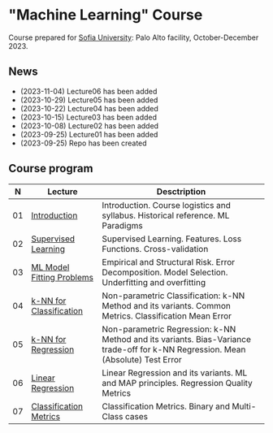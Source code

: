 # "Machine Learning" Course
Course prepared for [Sofia University](https://www.sofia.edu): Palo Alto facility, October-December 2023.

## News
* (2023-11-04) Lecture06 has been added
* (2023-10-29) Lecture05 has been added
* (2023-10-22) Lecture04 has been added
* (2023-10-15) Lecture03 has been added
* (2023-10-08) Lecture02 has been added
* (2023-09-25) Lecture01 has been added
* (2023-09-25) Repo has been created

## Course program
| N  | Lecture       | Desctription                                 | 
| -- | ------------- | -------------                                | 
| 01 | [Introduction](/lectures/lecture01_autumn.pdf)    | Introduction. Course logistics and syllabus. Historical reference. ML Paradigms |
| 02 | [Supervised Learning](/lectures/lecture02_autumn.pdf)    | Supervised Learning. Features. Loss Functions. Cross-validation |
| 03 | [ML Model Fitting Problems](/lectures/lecture03_autumn.pdf)    | Empirical and Structural Risk. Error Decomposition. Model Selection. Underfitting and overfitting |
| 04 | [k-NN for Classification](/lectures/lecture04_autumn.pdf)    | Non-parametric Classification: k-NN Method and its variants. Common Metrics. Classification Mean Error |
| 05 | [k-NN for Regression](/lectures/lecture05_autumn.pdf)    | Non-parametric Regression: k-NN Method and its variants. Bias-Variance trade-off for k-NN Regression. Mean (Absolute) Test Error |
| 06 | [Linear Regression](/lectures/lecture06_autumn.pdf) | Linear Regression and its variants. ML and MAP principles. Regression Quality Metrics |
| 07 | [Classification Metrics](/lectures/lecture07_autumn.pdf) | Classification Metrics. Binary and Multi-Class cases |

